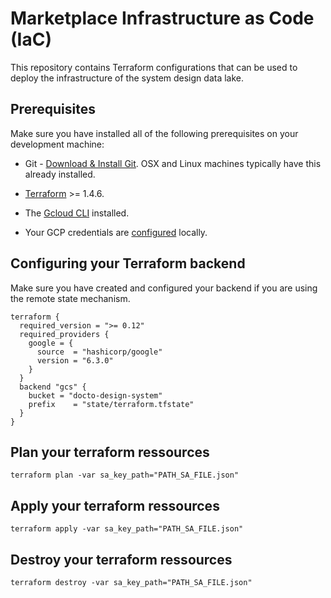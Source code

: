 # Marketplace Infrastructure as Code (IaC)
This repository contains Terraform configurations that can be used to deploy the infrastructure of the system design data lake.


<!-- BEGIN_TF_DOCS -->



## Prerequisites
Make sure you have installed all of the following prerequisites on your development machine:

* Git - [Download & Install Git](https://git-scm.com/downloads). OSX and Linux machines typically have this already installed.
 * [Terraform](https://www.terraform.io/downloads.html) >= 1.4.6.
* The [Gcloud CLI](https://cloud.google.com/sdk/gcloud#download_and_install_the) installed.

* Your GCP credentials are [configured](https://cloud.google.com/sdk/gcloud/reference/auth/login) locally.


## Configuring your Terraform backend

Make sure you have created and configured your backend if you are using the remote state mechanism.

```
terraform {
  required_version = ">= 0.12"
  required_providers {
    google = {
      source  = "hashicorp/google"
      version = "6.3.0"
    }
  }
  backend "gcs" {
    bucket = "docto-design-system"
    prefix    = "state/terraform.tfstate"
  }
}
```
## Plan your terraform ressources

```
terraform plan -var sa_key_path="PATH_SA_FILE.json"
```

## Apply your terraform ressources

```
terraform apply -var sa_key_path="PATH_SA_FILE.json"
```

## Destroy your terraform ressources

```
terraform destroy -var sa_key_path="PATH_SA_FILE.json"
```


<!-- END_TF_DOCS -->